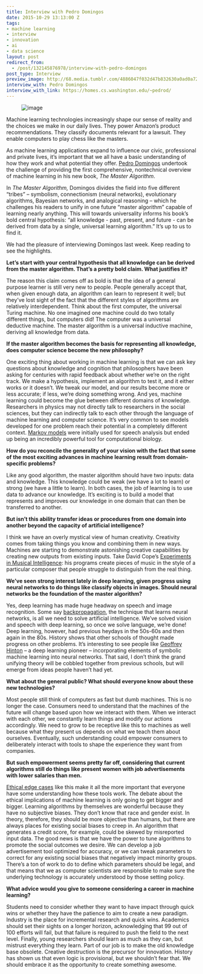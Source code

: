 ```yaml
---
title: Interview with Pedro Domingos
date: 2015-10-29 13:13:00 Z
tags:
- machine learning
- interview
- innovation
- ai
- data science
layout: post
redirect_from:
  - /post/132145876978/interview-with-pedro-domingos
post_type: Interview
preview_image: http://68.media.tumblr.com/4886047f032d47b832630a0ad0a72841/tumblr_inline_nwzgbcEPkQ1ta78fg_540.jpg
interview_with: Pedro Domingos
interview_with_link: https://homes.cs.washington.edu/~pedrod/
---
```


<figure data-orig-width="1000" data-orig-height="614" class="tmblr-full"><img src="http://68.media.tumblr.com/4886047f032d47b832630a0ad0a72841/tumblr_inline_nwzgbcEPkQ1ta78fg_540.jpg" alt="image" data-orig-width="1000" data-orig-height="614"/></figure><p>Machine learning technologies increasingly shape our sense of reality and the choices we make in our daily lives. They power Amazon’s product recommendations. They classify documents relevant for a lawsuit. They enable computers to play chess like the masters.<b><br/></b></p><p>As machine learning applications expand to influence our civic, professional and private lives, it’s important that we all have a basic understanding of how they work and what potential they offer. <a href="https://homes.cs.washington.edu/~pedrod/">Pedro Domingos</a> undertook the challenge of providing the first comprehensive, nontechnical overview of machine learning in his new book, <i>The Master Algorithm</i>. </p><p>In <i>The Master Algorithm, </i>Domingos divides the field into five different “tribes” &ndash; symbolism, connectionism (neural networks), evolutionary algorithms, Bayesian networks, and analogical reasoning &ndash; which he challenges his readers to unify in one future “master algorithm” capable of learning nearly anything. This will towards universality informs his book’s bold central hypothesis: “all knowledge - past, present, and future - can be derived from data by a single, universal learning algorithm.” It’s up to us to find it. </p><p>We had the pleasure of interviewing Domingos last week. Keep reading to see the highlights. </p><!-- more --><p><b>Let’s start with your central hypothesis that all knowledge can be derived from the master algorithm. That’s a pretty bold claim. What justifies it? </b></p><p>The reason this claim comes off as bold is that the idea of a general purpose learner is still very new to people. People generally accept that, when given enough data, an algorithm can learn to represent it well; but they’ve lost sight of the fact that the different styles of algorithms are relatively interdependent. Think about the first computer, the universal Turing machine. No one imagined one machine could do two totally different things, but computers did! The computer was a universal deductive machine. The master algorithm is a universal inductive machine, deriving all knowledge from data. </p><p><b>If the master algorithm becomes the basis for representing all knowledge, does computer science become the new philosophy? </b></p><p>One exciting thing about working in machine learning is that we can ask key questions about knowledge and cognition that philosophers have been asking for centuries with rapid feedback about whether we’re on the right track. We make a hypothesis, implement an algorithm to test it, and it either works or it doesn’t. We tweak our model, and our results become more or less accurate; if less, we’re doing something wrong. And yes, machine learning could become the glue between different domains of knowledge. Researchers in physics may not directly talk to researchers in the social sciences, but they can indirectly talk to each other through the language of machine learning and computer science. It’s very common to see models developed for one problem reach their potential in a completely different context. <a href="http://www.mathpages.com/home/kmath232/part2/part2.htm">Markov models</a> were initially used for speech analysis but ended up being an incredibly powerful tool for computational biology. </p><p><b>How do you reconcile the generality of your vision with the fact that some of the most exciting advances in machine learning result from domain-specific problems? </b></p><p>Like any good algorithm, the master algorithm should have two inputs: data and knowledge. This knowledge could be weak (we have a lot to learn) or strong (we have a little to learn). In both cases, the job of learning is to use data to advance our knowledge. It’s exciting is to build a model that represents and improves our knowledge in one domain that can then be transferred to another.</p><p><b>But isn’t this ability transfer ideas or procedures from one domain into another beyond the capacity of artificial intelligence? </b></p><p>I think we have an overly mystical view of human creativity. Creativity comes from taking things you know and combining them in new ways. Machines are starting to demonstrate astonishing creative capabilities by creating new outputs from existing inputs. Take David Cope’s <a href="http://artsites.ucsc.edu/faculty/cope/experiments.htm">Experiments in Musical Intelligence</a>: his programs create pieces of music in the style of a particular composer that people struggle to distinguish from the real thing. </p><p><b>We’ve seen strong interest lately in deep learning, given progress using neural networks to do things like classify objects in images. Should neural networks be the foundation of the master algorithm? </b></p><p>Yes, deep learning has made huge headway on speech and image recognition. Some say <a href="http://neuralnetworksanddeeplearning.com/chap2.html">backpropagation</a>, the technique that learns neural networks, is all we need to solve artificial intelligence. We’ve solved vision and speech with deep learning, so once we solve language, we’re done! Deep learning, however, had previous heydays in the 50s-60s and then again in the 80s. History shows that other schools of thought made progress on other problems. It’s interesting to see people like <a href="http://www.cs.toronto.edu/~hinton/">Geoffrey Hinton</a> &ndash; a deep learning pioneer &ndash; incorporating elements of symbolic machine learning into neural networks. That said, I don’t think the grand unifying theory will be cobbled together from previous schools, but will emerge from ideas people haven’t had yet. </p><p><b>What about the general public? What should everyone know about these new technologies? </b></p><p>Most people still think of computers as fast but dumb machines. This is no longer the case. Consumers need to understand that the machines of the future will change based upon how we interact with them. When we interact with each other, we constantly learn things and modify our actions accordingly. We need to grow to be receptive like this to machines as well because what they present us depends on what we teach them about ourselves. Eventually, such understanding could empower consumers to deliberately interact with tools to shape the experience they want from companies. </p><p><b>But such empowerment seems pretty far off, considering that current algorithms still do things like present women with job advertisements with lower salaries than men. </b></p><p><a href="http://www.nytimes.com/2015/07/10/upshot/when-algorithms-discriminate.html">Ethical edge cases</a> like this make it all the more important that everyone have some understanding how these tools work. The debate about the ethical implications of machine learning is only going to get bigger and bigger. Learning algorithms by themselves are wonderful because they have no subjective biases. They don’t know that race and gender exist. In theory, therefore, they should be more objective than humans, but there are always places for existing social biases to creep in. An algorithm that generates a credit score, for example, could be skewed by misreported input data. The good news is that we have the power to tune algorithms to promote the social outcomes we desire. We can develop a job advertisement tool optimized for accuracy, or we can tweak parameters to correct for any existing social biases that negatively impact minority groups. There’s a ton of work to do to define which parameters should be legal, and that means that we as computer scientists are responsible to make sure the underlying technology is accurately understood by those setting policy.</p><p><b>What advice would you give to someone considering a career in machine learning?</b></p><p>Students need to consider whether they want to have impact through quick wins or whether they have the patience to aim to create a new paradigm. Industry is the place for incremental research and quick wins. Academics should set their sights on a longer horizon, acknowledging that 99 out of 100 efforts will fail, but that failure is required to push the field to the next level. Finally, young researchers should learn as much as they can, but mistrust everything they learn. Part of our job is to make the old knowledge base obsolete. Creative destruction is the precursor for innovation. History has shown us that even logic is provisional, but we shouldn’t fear that. We should embrace it as the opportunity to create something awesome. </p>
